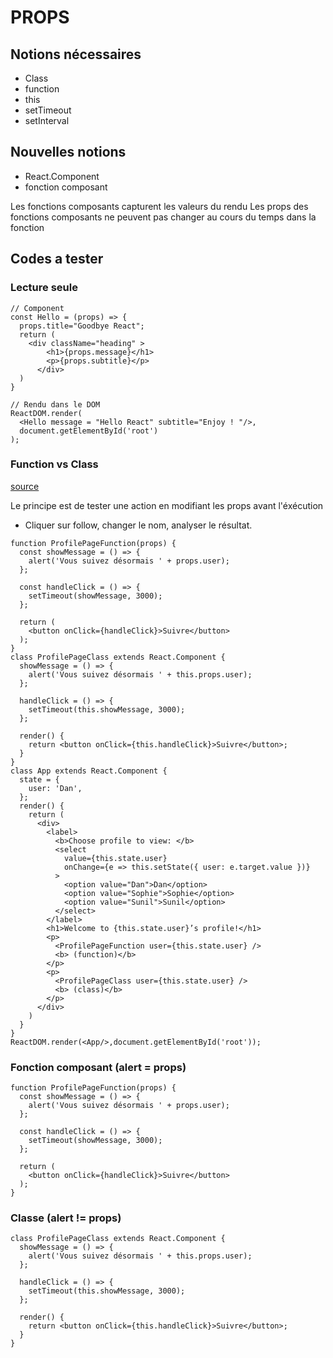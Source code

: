# PROPS

## Notions nécessaires
- Class
- function
- this
- setTimeout
- setInterval

## Nouvelles notions
- React.Component
- fonction composant

Les fonctions composants capturent les valeurs du rendu
Les props des fonctions composants ne peuvent pas changer au cours du temps dans la fonction


## Codes a tester

### Lecture seule
```
// Component
const Hello = (props) => {
  props.title="Goodbye React";
  return (
    <div className="heading" >
        <h1>{props.message}</h1>
        <p>{props.subtitle}</p>
      </div>
  )
}

// Rendu dans le DOM
ReactDOM.render(
  <Hello message = "Hello React" subtitle="Enjoy ! "/>,
  document.getElementById('root')
);
```

### Function vs Class

[source](https://overreacted.io/fr/how-are-function-components-different-from-classes/)

Le principe est de tester une action en modifiant les props avant l'éxécution
- Cliquer sur follow, changer le nom, analyser le résultat.

```
function ProfilePageFunction(props) {
  const showMessage = () => {
    alert('Vous suivez désormais ' + props.user);
  };

  const handleClick = () => {
    setTimeout(showMessage, 3000);
  };

  return (
    <button onClick={handleClick}>Suivre</button>
  );
}
class ProfilePageClass extends React.Component {
  showMessage = () => {
    alert('Vous suivez désormais ' + this.props.user);
  };

  handleClick = () => {
    setTimeout(this.showMessage, 3000);
  };

  render() {
    return <button onClick={this.handleClick}>Suivre</button>;
  }
}
class App extends React.Component {
  state = {
    user: 'Dan',
  };
  render() {
    return (
      <div>
        <label>
          <b>Choose profile to view: </b>
          <select
            value={this.state.user}
            onChange={e => this.setState({ user: e.target.value })}
          >
            <option value="Dan">Dan</option>
            <option value="Sophie">Sophie</option>
            <option value="Sunil">Sunil</option>
          </select>
        </label>
        <h1>Welcome to {this.state.user}’s profile!</h1>
        <p>
          <ProfilePageFunction user={this.state.user} />
          <b> (function)</b>
        </p>
        <p>
          <ProfilePageClass user={this.state.user} />
          <b> (class)</b>
        </p>
      </div>
    )
  }
}
ReactDOM.render(<App/>,document.getElementById('root'));
```

### Fonction composant (alert = props)
```
function ProfilePageFunction(props) {
  const showMessage = () => {
    alert('Vous suivez désormais ' + props.user);
  };

  const handleClick = () => {
    setTimeout(showMessage, 3000);
  };

  return (
    <button onClick={handleClick}>Suivre</button>
  );
}
```
### Classe (alert != props)
```
class ProfilePageClass extends React.Component {
  showMessage = () => {
    alert('Vous suivez désormais ' + this.props.user);
  };

  handleClick = () => {
    setTimeout(this.showMessage, 3000);
  };

  render() {
    return <button onClick={this.handleClick}>Suivre</button>;
  }
}
```
